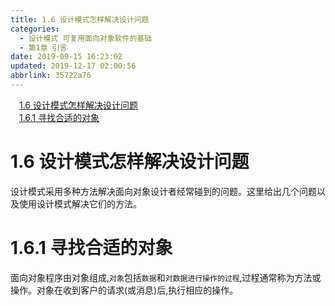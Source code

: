 ```yaml
---
title: 1.6 设计模式怎样解决设计问题
categories: 
  - 设计模式 可复用面向对象软件的基础
  - 第1章 引言
date: 2019-09-15 16:23:02
updated: 2019-12-17 02:00:56
abbrlink: 35722a76
---
```

<div id='my_toc'><a href="/ReadingNotes/35722a76/#1-6-设计模式怎样解决设计问题" class="header_1">1.6 设计模式怎样解决设计问题</a>&nbsp;<br><a href="/ReadingNotes/35722a76/#1-6-1-寻找合适的对象" class="header_1">1.6.1 寻找合适的对象</a>&nbsp;<br></div>
<style>.header_1{margin-left: 1em;}.header_2{margin-left: 2em;}.header_3{margin-left: 3em;}.header_4{margin-left: 4em;}.header_5{margin-left: 5em;}.header_6{margin-left: 6em;}</style>
<!--more-->
<script>if (navigator.platform.search('arm')==-1){document.getElementById('my_toc').style.display = 'none';}var e,p = document.getElementsByTagName('p');while (p.length>0) {e = p[0];e.parentElement.removeChild(e);}</script>

<!--end-->
# 1.6 设计模式怎样解决设计问题 #
设计模式采用多种方法解决面向对象设计者经常碰到的问题。这里给出几个问题以及使用设计模式解决它们的方法。
# 1.6.1 寻找合适的对象 #
面向对象程序由对象组成,`对象`包括`数据`和`对数据进行操作的过程`,过程通常称为方法或操作。对象在收到客户的请求(或消息)后,执行相应的操作。
